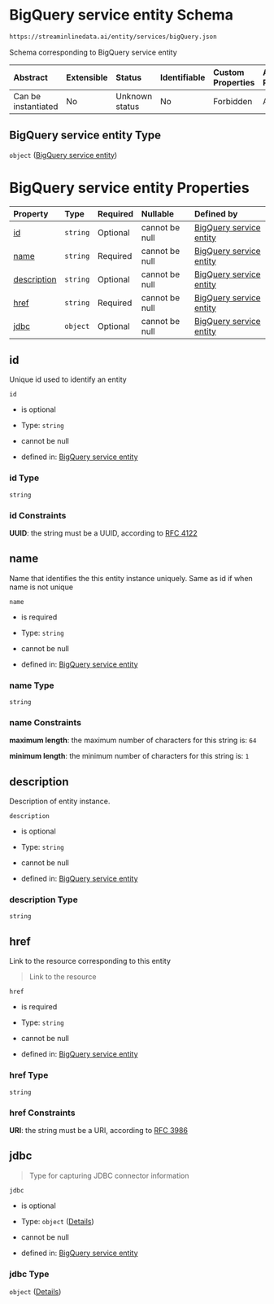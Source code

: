 # BigQuery service entity Schema

```txt
https://streaminlinedata.ai/entity/services/bigQuery.json
```

Schema corresponding to BigQuery service entity

| Abstract            | Extensible | Status         | Identifiable | Custom Properties | Additional Properties | Access Restrictions | Defined In                                                                          |
| :------------------ | :--------- | :------------- | :----------- | :---------------- | :-------------------- | :------------------ | :---------------------------------------------------------------------------------- |
| Can be instantiated | No         | Unknown status | No           | Forbidden         | Allowed               | none                | [bigQuery.json](../out/schema/entity/services/bigQuery.json "open original schema") |

## BigQuery service entity Type

`object` ([BigQuery service entity](bigquery.md))

# BigQuery service entity Properties

| Property                    | Type     | Required | Nullable       | Defined by                                                                                                                                        |
| :-------------------------- | :------- | :------- | :------------- | :------------------------------------------------------------------------------------------------------------------------------------------------ |
| [id](#id)                   | `string` | Optional | cannot be null | [BigQuery service entity](common-definitions-uuid.md "https://streaminlinedata.ai/entity/services/bigQuery.json#/properties/id")                  |
| [name](#name)               | `string` | Required | cannot be null | [BigQuery service entity](bigquery-properties-name.md "https://streaminlinedata.ai/entity/services/bigQuery.json#/properties/name")               |
| [description](#description) | `string` | Optional | cannot be null | [BigQuery service entity](bigquery-properties-description.md "https://streaminlinedata.ai/entity/services/bigQuery.json#/properties/description") |
| [href](#href)               | `string` | Required | cannot be null | [BigQuery service entity](common-definitions-href.md "https://streaminlinedata.ai/entity/services/bigQuery.json#/properties/href")                |
| [jdbc](#jdbc)               | `object` | Optional | cannot be null | [BigQuery service entity](jdbcconnection-definitions-jdbcinfo.md "https://streaminlinedata.ai/entity/services/bigQuery.json#/properties/jdbc")    |

## id

Unique id used to identify an entity

`id`

*   is optional

*   Type: `string`

*   cannot be null

*   defined in: [BigQuery service entity](common-definitions-uuid.md "https://streaminlinedata.ai/entity/services/bigQuery.json#/properties/id")

### id Type

`string`

### id Constraints

**UUID**: the string must be a UUID, according to [RFC 4122](https://tools.ietf.org/html/rfc4122 "check the specification")

## name

Name that identifies the this entity instance uniquely. Same as id if when name is not unique

`name`

*   is required

*   Type: `string`

*   cannot be null

*   defined in: [BigQuery service entity](bigquery-properties-name.md "https://streaminlinedata.ai/entity/services/bigQuery.json#/properties/name")

### name Type

`string`

### name Constraints

**maximum length**: the maximum number of characters for this string is: `64`

**minimum length**: the minimum number of characters for this string is: `1`

## description

Description of entity instance.

`description`

*   is optional

*   Type: `string`

*   cannot be null

*   defined in: [BigQuery service entity](bigquery-properties-description.md "https://streaminlinedata.ai/entity/services/bigQuery.json#/properties/description")

### description Type

`string`

## href

Link to the resource corresponding to this entity

> Link to the resource

`href`

*   is required

*   Type: `string`

*   cannot be null

*   defined in: [BigQuery service entity](common-definitions-href.md "https://streaminlinedata.ai/entity/services/bigQuery.json#/properties/href")

### href Type

`string`

### href Constraints

**URI**: the string must be a URI, according to [RFC 3986](https://tools.ietf.org/html/rfc3986 "check the specification")

## jdbc



> Type for capturing JDBC connector information

`jdbc`

*   is optional

*   Type: `object` ([Details](jdbcconnection-definitions-jdbcinfo.md))

*   cannot be null

*   defined in: [BigQuery service entity](jdbcconnection-definitions-jdbcinfo.md "https://streaminlinedata.ai/entity/services/bigQuery.json#/properties/jdbc")

### jdbc Type

`object` ([Details](jdbcconnection-definitions-jdbcinfo.md))
